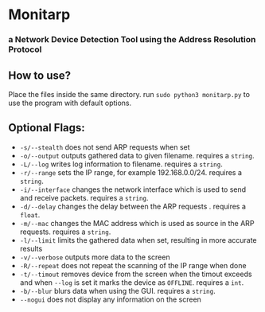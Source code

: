 # Monitarp
### a Network Device Detection Tool using the Address Resolution Protocol



## How to use?
Place the files inside the same directory.
run `sudo python3 monitarp.py` to use the program with default options.



## Optional Flags:
* `-s/--stealth` does not send ARP requests when set
* `-o/--output` outputs gathered data to given filename. requires a `string`.
* `-L/--log` writes log information to filename. requires a `string`.
* `-r/--range` sets the IP range, for example 192.168.0.0/24. requires a `string`.
* `-i/--interface` changes the network interface which is used to send and receive packets. requires a `string`.
* `-d/--delay` changes the delay between the ARP requests . requires a `float`.
* `-m/--mac` changes the MAC address which is used as source in the ARP requests. requires a `string`.
* `-l/--limit` limits the gathered data when set, resulting in more accurate results
* `-v/--verbose` outputs more data to the screen
* `-R/--repeat` does not repeat the scanning of the IP range when done
* `-t/--timout` removes device from the screen when the timout exceeds and when `--log` is set it marks the device as `OFFLINE`. requires a `int`.
* `-b/--blur` blurs data when using the GUI. requires a `string`.
* `--nogui` does not display any information on the screen
